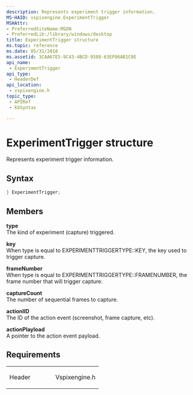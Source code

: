 ```yaml
---
description: Represents experiment trigger information.
MS-HAID: vspixengine.ExperimentTrigger
MSHAttr:
- PreferredSiteName:MSDN
- PreferredLib:/library/windows/desktop
title: ExperimentTrigger structure
ms.topic: reference
ms.date: 05/31/2018
ms.assetid: 3CAA67E5-9C43-4BCD-9388-63EF06AB1C0E
api_name: 
 - ExperimentTrigger
api_type: 
 - HeaderDef
api_location: 
 - vspixengine.h
topic_type: 
 - APIRef
 - kbSyntax

---
```


# <span id="vspixengine.experimenttrigger"></span>ExperimentTrigger structure

Represents experiment trigger information.

## Syntax


```C++
} ExperimentTrigger;
```

## Members

**type**  
The kind of experiment (capture) triggered.

**key**  
When type is equal to EXPERIMENTTRIGGERTYPE::KEY, the key used to trigger capture.

**frameNumber**  
When type is equal to EXPERIMENTTRIGGERTYPE::FRAMENUMBER, the frame number that will trigger capture.

**captureCount**  
The number of sequential frames to capture.

**actionIID**  
The ID of the action event (screenshot, frame capture, etc).

**actionPlayload**  
A pointer to the action event payload.

## Requirements

<table><colgroup><col style="width: 50%" /><col style="width: 50%" /></colgroup><tbody><tr class="odd"><td><p>Header</p></td><td>Vspixengine.h</td></tr></tbody></table>

 

 



